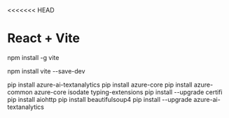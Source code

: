<<<<<<< HEAD
# React + Vite

npm install -g vite
 
npm install vite --save-dev

pip install azure-ai-textanalytics
pip install azure-core
pip install azure-common azure-core isodate typing-extensions
pip install --upgrade certifi
pip install aiohttp
pip install beautifulsoup4 
pip install --upgrade azure-ai-textanalytics

